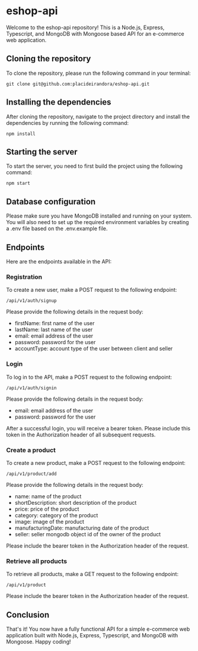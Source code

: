 # eshop-api
Welcome to the eshop-api repository! This is a Node.js, Express, Typescript, and MongoDB with Mongoose based API for an e-commerce web application.

## Cloning the repository
To clone the repository, please run the following command in your terminal:

`git clone git@github.com:placideirandora/eshop-api.git`


## Installing the dependencies
After cloning the repository, navigate to the project directory and install the dependencies by running the following command:

`npm install`

## Starting the server
To start the server, you need to first build the project using the following command:

`npm start`

## Database configuration
Please make sure you have MongoDB installed and running on your system. You will also need to set up the required environment variables by creating a .env file based on the .env.example file.

## Endpoints
Here are the endpoints available in the API:

### Registration
To create a new user, make a POST request to the following endpoint:

`/api/v1/auth/signup`

Please provide the following details in the request body:

- firstName: first name of the user
- lastName: last name of the user
- email: email address of the user
- password: password for the user
- accountType: account type of the user between client and seller


### Login
To log in to the API, make a POST request to the following endpoint:

`/api/v1/auth/signin`

Please provide the following details in the request body:

- email: email address of the user
- password: password for the user

After a successful login, you will receive a bearer token. Please include this token in the Authorization header of all subsequent requests.

### Create a product
To create a new product, make a POST request to the following endpoint:

`/api/v1/product/add`

Please provide the following details in the request body:

- name: name of the product
- shortDescription: short description of the product
- price: price of the product
- category: category of the product
- image: image of the product
- manufacturingDate: manufacturing date of the product
- seller: seller mongodb object id of the owner of the product


Please include the bearer token in the Authorization header of the request.

### Retrieve all products
To retrieve all products, make a GET request to the following endpoint:

`/api/v1/product`

Please include the bearer token in the Authorization header of the request.

## Conclusion
That's it! You now have a fully functional API for a simple e-commerce web application built with Node.js, Express, Typescript, and MongoDB with Mongoose. Happy coding!